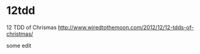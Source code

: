 12tdd
=====

12 TDD of Chrismas
http://www.wiredtothemoon.com/2012/12/12-tdds-of-christmas/


some edit
